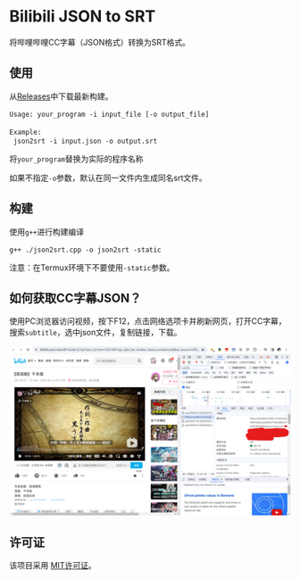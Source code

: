 # Bilibili JSON to SRT

将哔哩哔哩CC字幕（JSON格式）转换为SRT格式。

## 使用

从[Releases](https://github.com/Poempoat/bilibilijson2srt/releases)中下载最新构建。

    Usage: your_program -i input_file [-o output_file]
    
    Example:
     json2srt -i input.json -o output.srt

将`your_program`替换为实际的程序名称

如果不指定`-o`参数，默认在同一文件内生成同名srt文件。

## 构建

使用`g++`进行构建编译

    g++ ./json2srt.cpp -o json2srt -static

注意：在Termux环境下不要使用`-static`参数。

## 如何获取CC字幕JSON？

使用PC浏览器访问视频，按下F12，点击网络选项卡并刷新网页，打开CC字幕，搜索`subtitle`，选中json文件，复制链接，下载。

![screenshot](https://raw.githubusercontent.com/Poempoat/bilibilijson2srt/main/screenshot.png)

## 许可证

该项目采用 [MIT许可证](https://raw.githubusercontent.com/Poempoat/bilibilijson2srt/main/LICENSE)。
